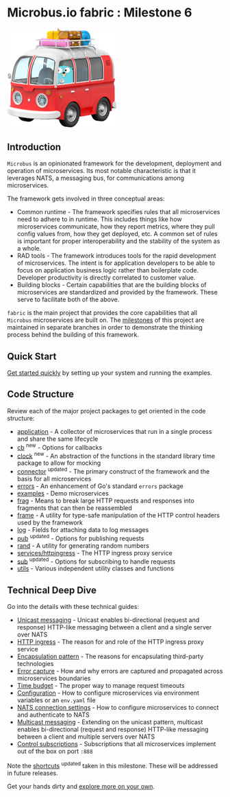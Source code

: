 # Microbus.io fabric : Milestone 6

<img src="docs\gopher-on-bus.png" width=256>

## Introduction

`Microbus` is an opinionated framework for the development, deployment and operation of microservices. Its most notable characteristic is that it leverages NATS, a messaging bus, for communications among microservices.

The framework gets involved in three conceptual areas:

* Common runtime - The framework specifies rules that all microservices need to adhere to in runtime. This includes things like how microservices communicate, how they report metrics, where they pull config values from, how they get deployed, etc. A common set of rules is important for proper interoperability and the stability of the system as a whole.
* RAD tools - The framework introduces tools for the rapid development of microservices. The intent is for application developers to be able to focus on application business logic rather than boilerplate code. Developer productivity is directly correlated to customer value.
* Building blocks - Certain capabilities that are the building blocks of microservices are standardized and provided by the framework. These serve to facilitate both of the above.

`fabric` is the main project that provides the core capabilities that all `Microbus` microservices are built on. The [milestones](docs/milestones.md) of this project are maintained in separate branches in order to demonstrate the thinking process behind the building of this framework.

## Quick Start

[Get started quickly](docs/quick-start.md) by setting up your system and running the examples.

## Code Structure

Review each of the major project packages to get oriented in the code structure:

* [application](docs/structure/application.md) - A collector of microservices that run in a single process and share the same lifecycle
* [cb](docs/structure/cb.md) <sup color="orange">new</sup> - Options for callbacks
* [clock](docs/structure/clock.md) <sup color="orange">new</sup> - An abstraction of the functions in the standard library time package to allow for mocking
* [connector](docs/structure/connector.md) <sup color="orange">updated</sup> - The primary construct of the framework and the basis for all microservices
* [errors](docs/structure/errors.md) - An enhancement of Go's standard `errors` package 
* [examples](docs/structure/examples.md) - Demo microservices 
* [frag](docs/structure/frag.md) - Means to break large HTTP requests and responses into fragments that can then be reassembled
* [frame](docs/structure/frame.md) - A utility for type-safe manipulation of the HTTP control headers used by the framework
* [log](docs/structure/log.md) - Fields for attaching data to log messages
* [pub](docs/structure/pub.md) <sup color="orange">updated</sup> - Options for publishing requests
* [rand](docs/structure/rand.md) - A utility for generating random numbers
* [services/httpingress](docs/structure/services-httpingress.md) - The HTTP ingress proxy service
* [sub](docs/structure/sub.md) <sup color="orange">updated</sup> - Options for subscribing to handle requests
* [utils](docs/structure/utils.md) - Various independent utility classes and functions

## Technical Deep Dive

Go into the details with these technical guides:

* [Unicast messaging](docs/tech/unicast.md) - Unicast enables bi-directional (request and response) HTTP-like messaging between a client and a single server over NATS
* [HTTP ingress](docs/tech/httpingress.md) - The reason for and role of the HTTP ingress proxy service
* [Encapsulation pattern](docs/tech/encapsulation.md) - The reasons for encapsulating third-party technologies
* [Error capture](docs/tech/errorcapture.md) - How and why errors are captured and propagated across microservices boundaries
* [Time budget](docs/tech/timebudget.md) - The proper way to manage request timeouts
* [Configuration](docs/tech/configuration.md) - How to configure microservices via environment variables or an `env.yaml` file
* [NATS connection settings](docs/tech/natsconnection.md) - How to configure microservices to connect and authenticate to NATS
* [Multicast messaging](docs/tech/multicast.md) - Extending on the unicast pattern, multicast enables bi-directional (request and response) HTTP-like messaging between a client and multiple servers over NATS
* [Control subscriptions](docs/tech/controlsubs.md) - Subscriptions that all microservices implement out of the box on port `:888`

Note the [shortcuts](docs/shortcuts.md) <sup color="orange">updated</sup> taken in this milestone. These will be addressed in future releases.

Get your hands dirty and [explore more on your own](docs/self-explore.md).
